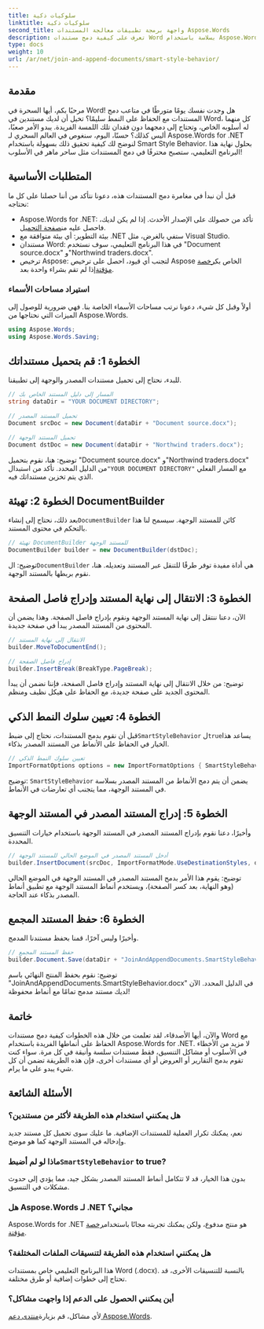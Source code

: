 ```yaml
---
title: سلوكيات ذكية
linktitle: سلوكيات ذكية
second_title: واجهة برمجة تطبيقات معالجة المستندات Aspose.Words
description: تعرف على كيفية دمج مستندات Word بسلاسة باستخدام Aspose.Words لـ .NET، مع الحفاظ على الأنماط وضمان الحصول على نتائج احترافية.
type: docs
weight: 10
url: /ar/net/join-and-append-documents/smart-style-behavior/
---
```

## مقدمة

مرحبًا بكم، أيها السحرة في Word! هل وجدت نفسك يومًا متورطًا في متاعب دمج المستندات مع الحفاظ على النمط سليمًا؟ تخيل أن لديك مستندين في Word، كل منهما له أسلوبه الخاص، وتحتاج إلى دمجهما دون فقدان تلك اللمسة الفريدة. يبدو الأمر صعبًا، أليس كذلك؟ حسنًا، اليوم، سنغوص في العالم السحري لـ Aspose.Words for .NET لنوضح لك كيفية تحقيق ذلك بسهولة باستخدام Smart Style Behavior. بحلول نهاية هذا البرنامج التعليمي، ستصبح محترفًا في دمج المستندات مثل ساحر ماهر في الأسلوب!

## المتطلبات الأساسية

قبل أن نبدأ في مغامرة دمج المستندات هذه، دعونا نتأكد من أننا حصلنا على كل ما نحتاجه:

-  Aspose.Words for .NET: تأكد من حصولك على الإصدار الأحدث. إذا لم يكن لديك، فاحصل عليه من[صفحة التحميل](https://releases.aspose.com/words/net/).
- بيئة التطوير: أي بيئة متوافقة مع .NET ستفي بالغرض، مثل Visual Studio.
- مستندان Word: في هذا البرنامج التعليمي، سوف نستخدم "Document source.docx" و"Northwind traders.docx".
-  ترخيص Aspose: لتجنب أي قيود، احصل على ترخيص Aspose الخاص بك[رخصة مؤقتة](https://purchase.aspose.com/temporary-license/)إذا لم تقم بشراء واحدة بعد.

### استيراد مساحات الأسماء

أولاً وقبل كل شيء، دعونا نرتب مساحات الأسماء الخاصة بنا. فهي ضرورية للوصول إلى الميزات التي نحتاجها من Aspose.Words.

```csharp
using Aspose.Words;
using Aspose.Words.Saving;
```

## الخطوة 1: قم بتحميل مستنداتك

للبدء، نحتاج إلى تحميل مستندات المصدر والوجهة إلى تطبيقنا.

```csharp
// المسار إلى دليل المستند الخاص بك
string dataDir = "YOUR DOCUMENT DIRECTORY";

// تحميل المستند المصدر
Document srcDoc = new Document(dataDir + "Document source.docx");

// تحميل المستند الوجهة
Document dstDoc = new Document(dataDir + "Northwind traders.docx");
```

توضيح:
 هنا، نقوم بتحميل "Document source.docx" و"Northwind traders.docx" من الدليل المحدد. تأكد من استبدال`"YOUR DOCUMENT DIRECTORY"` مع المسار الفعلي الذي يتم تخزين مستنداتك فيه.

## الخطوة 2: تهيئة DocumentBuilder

 بعد ذلك، نحتاج إلى إنشاء`DocumentBuilder` كائن للمستند الوجهة. سيسمح لنا هذا بالتحكم في محتوى المستند.

```csharp
// تهيئة DocumentBuilder للمستند الوجهة
DocumentBuilder builder = new DocumentBuilder(dstDoc);
```

توضيح:
ال`DocumentBuilder` هي أداة مفيدة توفر طرقًا للتنقل عبر المستند وتعديله. هنا، نقوم بربطها بالمستند الوجهة.

## الخطوة 3: الانتقال إلى نهاية المستند وإدراج فاصل الصفحة

الآن، دعنا ننتقل إلى نهاية المستند الوجهة ونقوم بإدراج فاصل الصفحة. وهذا يضمن أن المحتوى من المستند المصدر يبدأ في صفحة جديدة.

```csharp
// الانتقال إلى نهاية المستند
builder.MoveToDocumentEnd();

// إدراج فاصل الصفحة
builder.InsertBreak(BreakType.PageBreak);
```

توضيح:
من خلال الانتقال إلى نهاية المستند وإدراج فاصل الصفحة، فإننا نضمن أن يبدأ المحتوى الجديد على صفحة جديدة، مع الحفاظ على هيكل نظيف ومنظم.

## الخطوة 4: تعيين سلوك النمط الذكي

 قبل أن نقوم بدمج المستندات، نحتاج إلى ضبط`SmartStyleBehavior` ل`true`يساعد هذا الخيار في الحفاظ على الأنماط من المستند المصدر بذكاء.

```csharp
// تعيين سلوك النمط الذكي
ImportFormatOptions options = new ImportFormatOptions { SmartStyleBehavior = true };
```

توضيح:
`SmartStyleBehavior` يضمن أن يتم دمج الأنماط من المستند المصدر بسلاسة في المستند الوجهة، مما يتجنب أي تعارضات في الأنماط.

## الخطوة 5: إدراج المستند المصدر في المستند الوجهة

وأخيرًا، دعنا نقوم بإدراج المستند المصدر في المستند الوجهة باستخدام خيارات التنسيق المحددة.

```csharp
// أدخل المستند المصدر في الموضع الحالي للمستند الوجهة
builder.InsertDocument(srcDoc, ImportFormatMode.UseDestinationStyles, options);
```

توضيح:
يقوم هذا الأمر بدمج المستند المصدر في المستند الوجهة في الموضع الحالي (وهو النهاية، بعد كسر الصفحة)، ويستخدم أنماط المستند الوجهة مع تطبيق أنماط المصدر بذكاء عند الحاجة.

## الخطوة 6: حفظ المستند المجمع

وأخيرًا وليس آخرًا، قمنا بحفظ مستندنا المدمج.

```csharp
// حفظ المستند المجمع
builder.Document.Save(dataDir + "JoinAndAppendDocuments.SmartStyleBehavior.docx");
```

توضيح:
نقوم بحفظ المنتج النهائي باسم "JoinAndAppendDocuments.SmartStyleBehavior.docx" في الدليل المحدد. الآن لديك مستند مدمج تمامًا مع أنماط محفوظة!

## خاتمة

والآن، أيها الأصدقاء، لقد تعلمت من خلال هذه الخطوات كيفية دمج مستندات Word مع الحفاظ على أنماطها الفريدة باستخدام Aspose.Words for .NET. لا مزيد من الأخطاء في الأسلوب أو مشاكل التنسيق، فقط مستندات سلسة وأنيقة في كل مرة. سواء كنت تقوم بدمج التقارير أو العروض أو أي مستندات أخرى، فإن هذه الطريقة تضمن أن كل شيء يبدو على ما يرام.

## الأسئلة الشائعة

### هل يمكنني استخدام هذه الطريقة لأكثر من مستندين؟
نعم، يمكنك تكرار العملية للمستندات الإضافية. ما عليك سوى تحميل كل مستند جديد وإدخاله في المستند الوجهة كما هو موضح.

### ماذا لو لم أضبط`SmartStyleBehavior` to true?
بدون هذا الخيار، قد لا تتكامل أنماط المستند المصدر بشكل جيد، مما يؤدي إلى حدوث مشكلات في التنسيق.

### هل Aspose.Words لـ .NET مجاني؟
 Aspose.Words for .NET هو منتج مدفوع، ولكن يمكنك تجربته مجانًا باستخدام[رخصة مؤقتة](https://purchase.aspose.com/temporary-license/).

### هل يمكنني استخدام هذه الطريقة لتنسيقات الملفات المختلفة؟
هذا البرنامج التعليمي خاص بمستندات Word (.docx). بالنسبة للتنسيقات الأخرى، قد تحتاج إلى خطوات إضافية أو طرق مختلفة.

### أين يمكنني الحصول على الدعم إذا واجهت مشاكل؟
 لأي مشاكل، قم بزيارة[منتدى دعم Aspose.Words](https://forum.aspose.com/c/words/8).
